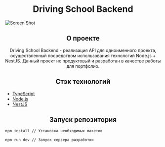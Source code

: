 <h1 align="center">Driving School Backend</h1>

![Screen Shot](https://github.com/ShotMeow/ShotMeow/blob/main/assets/driving-school/preview.png?raw=true)

<h2 align="center">О проекте</h2>
<p align="center">Driving School Backend - реализация API для одноименного проекта, осуществленный посредством использования технологий Node.js + NestJS. Данный проект не продуктовый и разработан в качестве работы для портфолио.</p>

<h2 align="center">Стэк технологий</h2>
<ul>
    <li><a href="https://github.com/microsoft/TypeScript" target="_blank">TypeScript</a></li>
    <li><a href="https://github.com/nodejs/node" target="_blank">Node.js</a></li>
    <li><a href="https://github.com/nestjs/nest" target="_blank">NestJS</a></li>
</ul>

<h2 align="center">Запуск репозитория</h2>

```bash
npm install // Установка необходимых пакетов

npm run dev // Запуск сервера разработки
```
